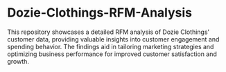 # Dozie-Clothings-RFM-Analysis
This repository showcases a detailed RFM analysis of Dozie Clothings' customer data, providing valuable insights into customer engagement and spending behavior. The findings aid in tailoring marketing strategies and optimizing business performance for improved customer satisfaction and growth.
